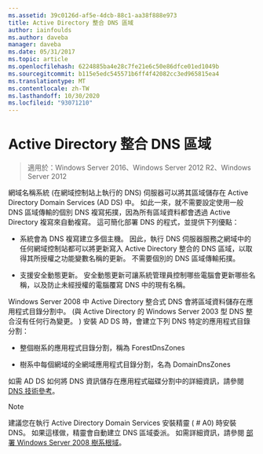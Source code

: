 ```yaml
---
ms.assetid: 39c0126d-af5e-4dcb-88c1-aa38f888e973
title: Active Directory 整合 DNS 區域
author: iainfoulds
ms.author: daveba
manager: daveba
ms.date: 05/31/2017
ms.topic: article
ms.openlocfilehash: 6224885ba4e28c7fe21e6c50e86dfce01ed1049b
ms.sourcegitcommit: b115e5edc545571b6ff4f42082cc3ed965815ea4
ms.translationtype: MT
ms.contentlocale: zh-TW
ms.lasthandoff: 10/30/2020
ms.locfileid: "93071210"
---
```

# <a name="active-directory-integrated-dns-zones"></a>Active Directory 整合 DNS 區域

> 適用於：Windows Server 2016、Windows Server 2012 R2、Windows Server 2012

網域名稱系統 (在網域控制站上執行的 DNS) 伺服器可以將其區域儲存在 Active Directory Domain Services (AD DS) 中。 如此一來，就不需要設定使用一般 DNS 區域傳輸的個別 DNS 複寫拓撲，因為所有區域資料都會透過 Active Directory 複寫來自動複寫。 這可簡化部署 DNS 的程式，並提供下列優點：

- 系統會為 DNS 複寫建立多個主機。 因此，執行 DNS 伺服器服務之網域中的任何網域控制站都可以將更新寫入 Active Directory 整合的 DNS 區域，以取得其所授權之功能變數名稱的更新。 不需要個別的 DNS 區域傳輸拓撲。

- 支援安全動態更新。 安全動態更新可讓系統管理員控制哪些電腦會更新哪些名稱，以及防止未經授權的電腦覆寫 DNS 中的現有名稱。

Windows Server 2008 中 Active Directory 整合式 DNS 會將區域資料儲存在應用程式目錄分割中。  (與 Active Directory 的 Windows Server 2003 型 DNS 整合沒有任何行為變更。 ) 安裝 AD DS 時，會建立下列 DNS 特定的應用程式目錄分割：

- 整個樹系的應用程式目錄分割，稱為 ForestDnsZones

- 樹系中每個網域的全網域應用程式目錄分割，名為 DomainDnsZones

如需 AD DS 如何將 DNS 資訊儲存在應用程式磁碟分割中的詳細資訊，請參閱 [DNS 技術參考](/previous-versions/windows/it-pro/windows-server-2003/cc779926(v=ws.10))。

> [!NOTE]
> 建議您在執行 Active Directory Domain Services 安裝精靈 ( # A0) 時安裝 DNS。 如果這樣做，精靈會自動建立 DNS 區域委派。 如需詳細資訊，請參閱 [部署 Windows Server 2008 樹系根域](/previous-versions/windows/it-pro/windows-server-2008-r2-and-2008/cc731174(v=ws.10))。
